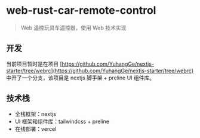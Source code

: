 # web-rust-car-remote-control

> Web 遥控玩具车遥控器，使用 Web 技术实现

## 开发

当前项目暂时是在项目 [https://github.com/YuhangGe/nextjs-starter/tree/webrc](https://github.com/YuhangGe/nextjs-starter/tree/webrc) 中开了一个分支，该项目是 nextjs 脚手架 + preline UI 组件库。

## 技术栈

* 全栈框架：nextjs
* UI 框架和组件库：tailwindcss + preline
* 在线部署：vercel
